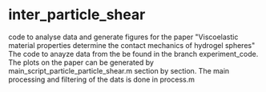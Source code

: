 # inter_particle_shear
code to analyse data and generate figures for the paper "Viscoelastic material properties determine the contact mechanics of hydrogel spheres"
The code to anayze data from the be found  in the branch experiment_code.  The plots on the paper can be generated by main_script_particle_particle_shear.m section by section. The main processing and filtering of the dats is done in process.m
